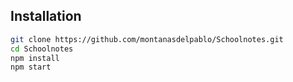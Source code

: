 

## Installation

```bash
git clone https://github.com/montanasdelpablo/Schoolnotes.git
cd Schoolnotes 
npm install
npm start
```

[ES6]: http://exploringjs.com/
[React]: https://facebook.github.io/react/
[Electron]: http://electron.atom.io/
[Babel]: http://babeljs.io

